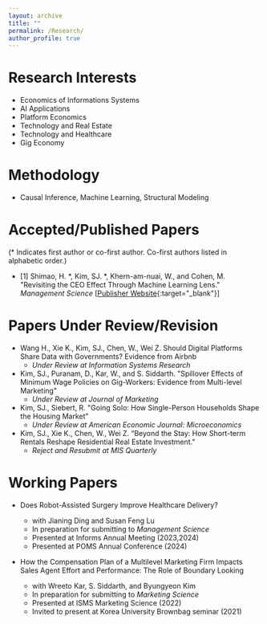 ```yaml
---
layout: archive
title: ""
permalink: /Research/
author_profile: true
---
```




Research Interests 
======
* Economics of Informations Systems
* AI Applications
* Platform Economics
* Technology and Real Estate
* Technology and Healthcare
* Gig Economy

Methodology 
======
* Causal Inference, Machine Learning, Structural Modeling
  
Accepted/Published Papers
======
(* Indicates first author or co-first author. Co-first authors listed in alphabetic order.)
* [1]  Shimao, H. *, Kim, SJ. *, Khern-am-nuai, W., and Cohen, M. "Revisiting the CEO Effect Through Machine Learning Lens." _Management Science_
[[Publisher Website](https://pubsonline.informs.org/doi/full/10.1287/mnsc.2023.03625){:target="_blank"}]


Papers Under Review/Revision
======   
* Wang H., Xie K., Kim, SJ., Chen, W., Wei Z. Should Digital Platforms Share Data with Governments? Evidence from Airbnb
   * _Under Review at Information Systems Research_ 
* Kim, SJ., Puranam, D., Kar, W., and S. Siddarth. "Spillover Effects of Minimum Wage Policies on Gig-Workers: Evidence from Multi-level Marketing"
   * _Under Review at Journal of Marketing_  
* Kim, SJ., Siebert, R. "Going Solo: How Single-Person Households Shape the Housing Market"
   * _Under Review at American Economic Journal: Microeconomics_  
* Kim, SJ., Xie K., Chen, W., Wei Z. “Beyond the Stay: How Short-term Rentals Reshape Residential Real Estate Investment."
   * _Reject and Resubmit at MIS Quarterly_
   
Working Papers
======      
* Does Robot-Assisted Surgery Improve Healthcare Delivery?
  * with Jianing Ding and Susan Feng Lu
  * In preparation for submitting to _Management Science_
  * Presented at Informs Annual Meeting (2023,2024)
  * Presented at POMS Annual Conference (2024)
     
* How the Compensation Plan of a Multilevel Marketing Firm Impacts Sales Agent Effort and Performance: The Role of Boundary Looking  
  * with Wreeto Kar, S. Siddarth, and Byungyeon Kim
  * In preparation for submitting to _Marketing Science_
  * Presented at ISMS Marketing Science (2022)
  * Invited to present at Korea University Brownbag seminar (2021)
